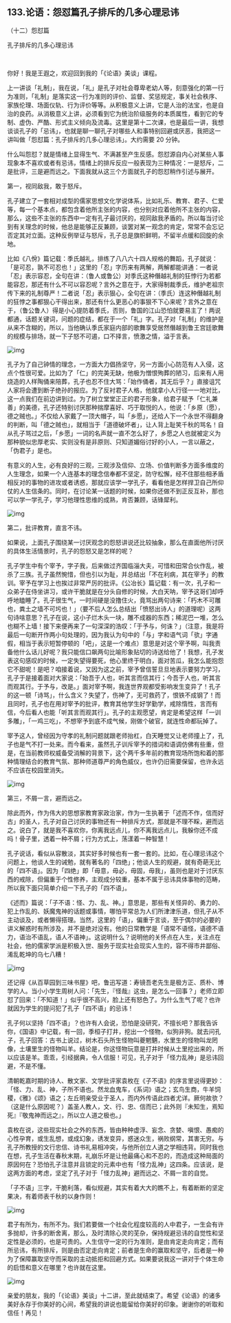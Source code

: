 ## 133.论语：怨怼篇孔子排斥的几多心理忌讳
（十二）怨怼篇


孔子排斥的几多心理忌讳


 


你好！我是王遐之，欢迎回到我的「《论语》美谈」课程。


上一讲谈「礼制」，我在说，「礼」是孔子对社会尊卑老幼人等，刻意强化的第一行为准则，「礼制」是落实这一行为准则的评价、监督、奖惩规定，事关社会秩序、家族伦理、场面仪轨、行为评价等等。从积极意义上讲，它是人治的法宝，也是自治的良药。从消极意义上讲，必须看到它为统治阶级服务的本质属性，看到它的专制、虚伪、严酷、形式主义倾向及流毒。这里是第十二次课，也是最后一讲，我想谈谈孔子的「忌讳」，也就是聊一聊孔子对哪些人和事特别回避或厌恶，我把这一讲叫做「怨怼篇：孔子排斥的几多心理忌讳」。大约需要 20 分钟。


什么叫怨怼？就是情绪上显得生气、不满甚至产生反感。怨怼源自内心对某些人事现象本不喜欢或者有忌讳，情绪上的排斥反应一般表现为三种情况：一是怒斥，二是批评，三是避而远之。下面我就从这三个方面就孔子的怨怼稍作引述与展开。


第一，视同敌我，敢于怒斥。


孔子建立了一套相对成型的儒家思想文化学说体系，比如礼乐、教育、君子、仁爱等，每一个基本点，都包含着他所主张的内容，也分别对应着他所不主张的内容，那么，这些不主张的东西中一定有孔子最讨厌的，视同敌我矛盾的。所以每当讨论到有关理念的时候，他总是能够正反兼顾，谈罢对某一观念的肯定，常常不会忘记否定其对立面。这种反例举证与怒斥，孔子总是旗帜鲜明，不留半点缓和回旋的余地。


比如《八佾》篇记载：季氏越礼，排练了八八六十四人规格的舞蹈，孔子就说：「是可忍，孰不可忍也！」这里的「忍」字历来有两解，两解都能讲通：一者说「忍」表示容忍，全句在讲：（鲁人或鲁公）对季氏这种僭越礼制的狂悖行为若都能容忍，那还有什么不可以容忍呢？言外之意在于，大家得制裁季氏，维护老祖宗传下来的礼制尊严！二者说「忍」表示狠心，全句在讲：（季氏）连这种僭越礼制的狂悖之事都狠心干得出来，那还有什么更恶心的事狠不下心来呢？言外之意在于，（鲁公鲁人）得是小心提防着季氏，否则，鲁国的江山恐怕就要易主了！两说都通，话题关键词，问题的症结，都在于一个「礼」字。孔子对「礼制」的维护是从来不含糊的，所以，当他确认季氏家庭内部的歌舞享受居然僭越到鲁王宫廷歌舞的规模与排场，就一下子怒不可遏，口不择言，愤激之情，溢于言表。


![img](https://pic4.zhimg.com/v2-9841f85004240e8015d84ed666b29691.webp)

孔子为了自己钟情的理念，一方面大力倡扬坚守，另一方面小心防范有人入侵，这点个性很可爱。比如为了「仁」的完美无缺，他极为憎恨殉葬的陋习，后来有人用烧造的人样陶俑来陪葬，孔子也忍不住大骂：「始作俑者，其无后乎？」直接诅咒人家将会遭到断子绝孙的报应。为了反衬君子人格，他就拿小人行径一一地对比，这一点我们在前边讲到过。为了树立堂堂正正的君子形象，给君子赋予「仁礼兼善」的美德，孔子还特别讨厌那种揣摩喜好、巧于取悦的人，他说：「乡原（愿），德之贼也。」不仅给人家戴了一顶大帽子，叫「乡愿」，还给人下一个永世不得翻身的判断，叫「德之贼也」，就相当于「道德破坏者」，让人背上耻笑千秋的骂名！自从孔子骂过之后，「乡愿」一词的名声就一直不怎么好了，乡愿之人也就被定义为那种貌似忠厚老实、实则没有是非原则、只知道媚俗讨好的小人，一言以蔽之，「伪君子」是也。


有意义的人生，必有良好的三观，三观涉及信仰、立场、价值判断多方面多维度的人生理念，如果一个人连基本的理念信奉都不坚定，防守松懈，经不住那些相矛盾相反对的事物的进攻或者诱惑，那就应该学一学孔子，看看他是怎样捍卫自己所仰仗的人生信条的。同时，在讨论某一话题的时候，如果你还做不到正反互补，那也可以学一学孔子，学习他理性思维的成熟，肯否兼顾，话锋犀利。


![img](https://pic4.zhimg.com/v2-e672de01f28e10f52591ea3ca1648579.webp)

第二，批评教育，直言不讳。


如果说，上面孔子围绕某一讨厌观念的怨怒讲说还比较抽象，那么在直面他所讨厌的具体生活情景时，孔子的怨怒又是怎样的呢？


孔子学生中有个宰予，字子我，后来做过齐国临淄大夫，可惜和田常合伙作乱，被杀了三族。孔子虽然惋惜，但也引以为耻，并总结出「不在利病，其在宰予」的教训。宰予在学习上也挨过非常严厉的批评。《公冶长》篇记载：有一次，孔子和一众弟子在侍坐讲习，或许干脆就是在分头自修的时候，大白天呐，宰予这哥们却呼呼地瞌睡了。孔子很生气，一时间硬是没撸住火，竟骂出两句诗来：「朽木不可雕也，粪土之墙不可圬也！」（要不后人怎么总结出「愤怒出诗人」的道理呢）这两句诗啥意思？孔子在说，这小子烂木头一块，雕不成器的东西；稀泥巴一堆，怎么也糊不上墙！接下来便再来了一句深深的浩叹：「于予与，何诛？」（注意，我是将最后一句断开作两小句处理的，因为我认为句中的「与」字和语气词「欤」字通假，相当于表示短暂停顿的「吧」，这是一个难点）意思是对这个宰予啊，叫我责备他什么话儿好呢？我只能信口飙两句比喻形象贴切的诗送给他了！我想，孔子发表这句感叹的时候，一定失望得要死，他心里终于明白，面对苦瓜，我怎么能抱怨它不甜呢！是吧？咱接着说，又因为这之前，宰予曾信誓旦旦地表示要努力学习，孔子于是接着面对大家说：「始吾于人也，听其言而信其行；今吾于人也，听其言而观其行。于予与，改是。」面对宰予啊，我连世界观都受影响发生变异了！孔子的这一顿「诗骂」，什么含义？失望了，伤神了，无可救药了，恨铁不成钢了！而且同时，孔子也在用对宰予的批评，教育其他学生好学勤学，戒除惰性，言而有信，今后看人也能「听其言而观其行」。孔子的主观愿望，肯定是希望这样「一训多雕」，「一鸡三吃」，不想宰予到底不成气候，刚做个破官，就连性命都玩掉了。


宰予这人，曾经因为守孝的礼制问题就跟老师抬杠，白天睡觉又让老师撞上了，孔子也是气不打一处来。而今看来，虽然孔子训斥宰予的措词和语调仿佛有些重，但是，在当前教师权威备受消解的背景下，这个两千多年前的教育现场所饱和着的那种情理结合的教育气氛、那种师道尊严的角色威仪，也许仍旧需要保留，也许永远不应该在校园里消失。


![img](https://pic4.zhimg.com/v2-72063ea52a88092535d120f7108647d8.webp)

第三，不屑一言，避而远之。


除此而外，作为伟大的思想家教育家政治家，作为一生执著于「述而不作，信而好古」的圣人，孔子对自己讨厌的事物还有一种排斥方式，那就是不理不睬，避而远之。说白了，就是我不喜欢你，你离我远点儿，你不离我远点儿，我躲你还不成吗！骨子里，透着一种不屑；行为方式上，荡漾着一种智慧！


孔子说话，看似从容散淡，其实好多时候也有一套一套的。比如，在心理忌讳这个问题上，他谈人生的诫勉，就有著名的「四绝」；他谈人生的规避，就有奇葩无比的「四不语」。因为「四绝」即「毋意，毋必，毋固，毋我」，虽则也是对于讨厌东西的戒除，但偏重于个性修养，主观成分较重，基本不属于忌讳具体事物的范畴，所以我下面只简单介绍一下孔子的「四不语」。


《述而》篇说：「子不语：怪、力、乱、神。」意思是，那些有关怪异的、勇力的、犯上作乱的、妖魔鬼神的话题或事情，哪怕平常总为人们所津津乐道，但孔子从不主动谈及，或者懒得搭理。当然，这里的「语」，偏重于言谈，至于偶尔的必要的讲义解惑时有所涉及，并不是绝对没有。他的日常教学是「语常不语怪，语德不语力，语治不语乱，语人不语神」。这说明什么？说明他的关怀点在人生，关注点在社会，他的儒家学派是积极入世、服务于现实社会现实人生的，容不得市井鄙俗、淆乱乾坤的乌七八糟！


![img](https://pic3.zhimg.com/v2-7527a4a1a675befed20576150ec99efb.webp)

还记得《从百草园到三味书屋》吧，鲁迅写道：寿镜吾老先生是极方正、质朴、博学的人。当小小学生周树人问：「先生，『怪哉』这虫，是怎么一回事？」老师立即怼了回来：「不知道！」似乎很不高兴，脸上还有怒色了。为什么生气了呢？也许就因为学生的提问犯了孔子「四不语」的忌讳！


孔子何以坚持「四不语」？也许有人会说，恐怕是没研究，不擅长吧？那我告诉你，《国语》中记载，有一回，季桓子打井，挖出一个怪物，似狗非狗。就去问孔子，孔子回答：古书上说过，树木石头所生怪物叫夔魍魉，水里生的怪物叫龙罔像，土壤里生的怪物叫羊。结论是，你这怪物玩意是打井时候从土里挖出来的，所以应该是羊。乖乖，引经据典，令人信服！可见，孔子对于「怪力乱神」是忌讳回避，不是不懂。


清朝乾嘉时期的诗人、散文家、文学批评家袁枚在《子不语》的序言里说得更妙：「怪、力、乱、神，子所不语也。然龙血鬼车，《系词》语之；玄鸟生商，牛羊饲稷，《雅》《颂》语之；左丘明亲受业于圣人，而内外传语此四者尤详。厥何故欤？（这是什么原因呢？）盖圣人教人，文、行、忠、信而已；此外则『未知生，焉知死』『敬鬼神而远之』，所以立人道之极也。」


袁枚在说，这些现实社会之外的东西，皆由种种虚浮、妄念、贪婪、嗔恨、愚痴的心性孕育，或生乱想，或成幻象，诱发变异，惑迷众生，祸败纲常，其害无穷。与孔子所教授的文行忠信、诗书礼易相冲突，与他所创立人道之学相违背。同时我也在想，孔子生活在春秋末期，礼崩乐坏是让他最痛心和不忍的，而造成这种局面的原因何在？恐怕孔子注意并且锁定的元素中也有「怪力乱神」这四条。应该说，是这两方面的考虑，坚定了孔子对于「怪力乱神」避而远之、不屑一言的自觉。


「子不语」三字，干脆利落，看似规避，其实有着大大的瞧不上，有着断断的坚定果决，有着师表千秋的以身作则！


![img](https://pic2.zhimg.com/v2-7e55f47f72c4b48d90f288bc87a21db3.webp)

君子有所为，有所不为。我们若要做一个社会化程度较高的人中君子，一生会有许多抛却，许多的断舍离，那么，及时清除心灵的芜杂，保持规避忌讳的自觉性和坚定性是必须的，也是可贵的。人生信守一定的行为准则，是由肯定走向肯定；而有所忌讳，有所排斥，则是由否定走向肯定；前者是生命的赢取和坚守，后者是一种为了保障赢取坚守而采取的主动抵拒和回避方式。如果要说我这一讲对于个体生命的启悟和意义在哪里？也许就在这里。


![img](https://pic2.zhimg.com/v2-549de591b229bf5a7b082b48c75388e9.webp)

亲爱的朋友，我的「《论语》美谈」十二讲，至此就结束了。希望《论语》的诸多美好永存于你美好的心间，希望我的讲说也能留给你美好的印象。谢谢你的听取和信任！再见！

